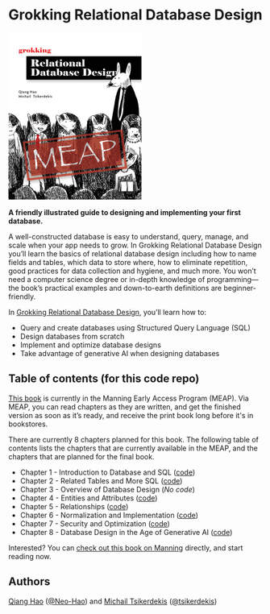 # Grokking Relational Database Design

[<img src="images/Hao-HI-MEAP.jpg">](http://mng.bz/1J2q)

**A friendly illustrated guide to designing and implementing your first database.**

A well-constructed database is easy to understand, query, manage, and scale when your app needs to grow. In Grokking Relational Database Design you’ll learn the basics of relational database design including how to name fields and tables, which data to store where, how to eliminate repetition, good practices for data collection and hygiene, and much more. You won’t need a computer science degree or in-depth knowledge of programming—the book’s practical examples and down-to-earth definitions are beginner-friendly.

In [Grokking Relational Database Design](http://mng.bz/1J2q), you’ll learn how to:

- Query and create databases using Structured Query Language (SQL)
- Design databases from scratch
- Implement and optimize database designs
- Take advantage of generative AI when designing databases


## Table of contents (for this code repo)

[This book](http://mng.bz/1J2q) is currently in the Manning Early Access Program (MEAP). Via MEAP, you can read chapters as they are written, and get the finished version as soon as it’s ready, and receive the print book long before it's in bookstores.

There are currently 8 chapters planned for this book. The following table of contents lists the chapters that are currently available in the MEAP, and the chapters that are planned for the final book.

- Chapter 1 - Introduction to Database and SQL ([code](./chapter_01/))
- Chapter 2 - Related Tables and More SQL ([code](./chapter_02/))
- Chapter 3 - Overview of Database Design (*No code*)
- Chapter 4 - Entities and Attributes ([code](./chapter_04/))
- Chapter 5 - Relationships ([code](./chapter_05/))
- Chapter 6 - Normalization and Implementation ([code](./chapter_06/))
- Chapter 7 - Security and Optimization  ([code](./chapter_07/))
- Chapter 8 - Database Design in the Age of Generative AI ([code](./chapter_08/))

Interested? You can [check out this book on Manning](http://mng.bz/1J2q) directly, and start reading now.

## Authors
[Qiang Hao](https://qhao.info/) ([@Neo-Hao](https://github.com/Neo-Hao)) and [Michail Tsikerdekis](http://michael.tsikerdekis.com) ([@tsikerdekis](https://github.com/tsikerdekis))
